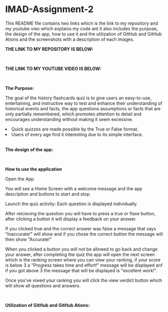 # IMAD-Assignment-2

This README file contains two links which is the link to my repository and my youtube vieo which explains my code ant it also includes the purpose, the design of the app, how to use it and the utilization of GitHub and GitHub Ations and the screenshots with a description of each images.


<b>THE LINK TO MY REPOSITORY IS BELOW:</b>

<br>

<b>THE LINK TO MY YOUTUBE VIDEO IS BELOW:</b>

<br>

<b>The Purpose:</b>

The goal of the history flashcards quiz is to give users an easy-to-use, entertaining, and instructive way to test and enhance their understanding of historical events and facts, the app
questions assumptions or facts that are only partially remembered, which promotes attention to detail and encourages understanding without making it seem excessive.

<li>Quick quizzes are made possible by the True or False format.</li>
<li>Users of every age find it interesting due to its simple interface.</li>

<br>

<b>The design of the app:</b>

<br>

<b>How to use the application</b>
 
Open the App

You will see a Home Screen with a welcome message and the app description and buttons to start and stop.

Launch the quiz activity: Each question is displayed individually.

After reicieving the question you will have to press a true or flase button, after clicking a button it will display a feedback on your answer. 

If you clicked true and the correct answer was false a message that says "Inaccurate!" will show and if you chose the correct button the message will then show "Accurate!"

When you clicked a button you will not be allowed to go back and change your answer, after completing the quiz the app will open the next screen which is the ranking screen where you can view your ranking, if your score is below 3 a "Progress takes time and effort!" message will be displayed anf if you got above 3 the message that will be displayed is "excellent work!".

Once you've viwed your ranking you will click the view verdict button which will show all questions and answers.

<br>

<b>Utilization of GitHub and GitHub Ations:</b>
